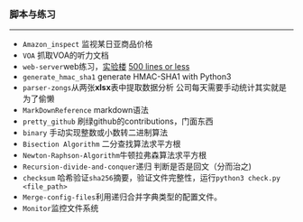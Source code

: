 ### 脚本与练习

-----

* `Amazon_inspect` 监视某日亚商品价格
* `VOA` 抓取VOA的听力文档
* `web-server`web练习，[实验楼](https://www.shiyanlou.com/courses/552/labs/1867/document)   [500 lines or less](http://www.aosabook.org/en/500L/a-simple-web-server.html)
* `generate_hmac_sha1` generate HMAC-SHA1 with Python3
* `parser-zongs`从两张**xlsx**表中提取数据分析 公司每天需要手动统计其实就是为了偷懒
* `MarkDownReference` markdown语法
* `pretty_github` 刷绿github的contributions，门面东西
* `binary` 手动实现整数或小数转二进制算法
* `Bisection Algorithm` 二分查找算法求平方根
* `Newton-Raphson-Algorithm`牛顿拉弗森算法求平方根 
* `Recursion-divide-and-conquer`递归 判断是否是回文（分而治之)
* `checksum` 哈希验证`sha256`摘要，验证文件完整性，运行`python3 check.py <file_path>`
* `Merge-config-files`利用递归合并字典类型的配置文件。
* `Monitor`监控文件系统
